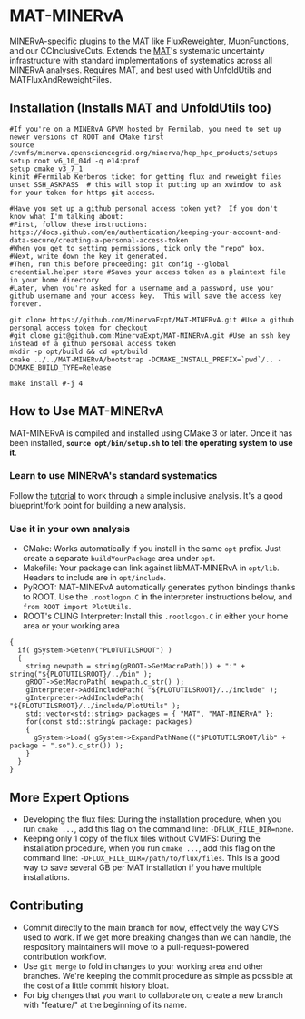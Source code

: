 # MAT-MINERvA
MINERvA-specific plugins to the MAT like FluxReweighter, MuonFunctions, and our CCInclusiveCuts.  Extends the [MAT](https://github.com/MinervaExpt/MAT)'s systematic uncertainty infrastructure with standard implementations of systematics across all MINERvA analyses.  Requires MAT, and best used with UnfoldUtils and MATFluxAndReweightFiles.

## Installation (Installs MAT and UnfoldUtils too)
```
#If you're on a MINERvA GPVM hosted by Fermilab, you need to set up newer versions of ROOT and CMake first
source /cvmfs/minerva.opensciencegrid.org/minerva/hep_hpc_products/setups
setup root v6_10_04d -q e14:prof
setup cmake v3_7_1
kinit #Fermilab Kerberos ticket for getting flux and reweight files
unset SSH_ASKPASS  # this will stop it putting up an xwindow to ask for your token for https git access.

#Have you set up a github personal access token yet?  If you don't know what I'm talking about:
#First, follow these instructions: https://docs.github.com/en/authentication/keeping-your-account-and-data-secure/creating-a-personal-access-token
#When you get to setting permissions, tick only the "repo" box.
#Next, write down the key it generated.
#Then, run this before proceeding: git config --global credential.helper store #Saves your access token as a plaintext file in your home directory
#Later, when you're asked for a username and a password, use your github username and your access key.  This will save the access key forever.

git clone https://github.com/MinervaExpt/MAT-MINERvA.git #Use a github personal access token for checkout
#git clone git@github.com:MinervaExpt/MAT-MINERvA.git #Use an ssh key instead of a github personal access token
mkdir -p opt/build && cd opt/build
cmake ../../MAT-MINERvA/bootstrap -DCMAKE_INSTALL_PREFIX=`pwd`/.. -DCMAKE_BUILD_TYPE=Release

make install #-j 4
```

## How to Use MAT-MINERvA
MAT-MINERvA is compiled and installed using CMake 3 or later.  Once it has been installed, **`source opt/bin/setup.sh` to tell the operating system to use it**.

### Learn to use MINERvA's standard systematics
Follow the [tutorial](https://github.com/MinervaExpt/MINERvA-101-Cross-Section) to work through a simple inclusive analysis.  It's a good blueprint/fork point for building a new analysis.

### Use it in your own analysis
- CMake: Works automatically if you install in the same `opt` prefix.  Just create a separate `buildYourPackage` area under `opt`.
- Makefile: Your package can link against libMAT-MINERvA in `opt/lib`.  Headers to include are in `opt/include`.
- PyROOT: MAT-MINERvA automatically generates python bindings thanks to ROOT.  Use the `.rootlogon.C` in the interpreter instructions below, and `from ROOT import PlotUtils`.
- ROOT's CLING Interpreter: Install this `.rootlogon.C` in either your home area or your working area
```
{
  if( gSystem->Getenv("PLOTUTILSROOT") )
  {
    string newpath = string(gROOT->GetMacroPath()) + ":" + string("${PLOTUTILSROOT}/../bin" );
    gROOT->SetMacroPath( newpath.c_str() );
    gInterpreter->AddIncludePath( "${PLOTUTILSROOT}/../include" );
    gInterpreter->AddIncludePath( "${PLOTUTILSROOT}/../include/PlotUtils" );
    std::vector<std::string> packages = { "MAT", "MAT-MINERvA" };
    for(const std::string& package: packages)
    {
      gSystem->Load( gSystem->ExpandPathName(("$PLOTUTILSROOT/lib" + package + ".so").c_str()) );
    }
  }
}
```

## More Expert Options
- Developing the flux files: During the installation procedure, when you run `cmake ...`, add this flag on the command line: `-DFLUX_FILE_DIR=none`.
- Keeping only 1 copy of the flux files without CVMFS: During the installation procedure, when you run `cmake ...`, add this flag on the command line: `-DFLUX_FILE_DIR=/path/to/flux/files`.  This is a good way to save several GB per MAT installation if you have multiple installations.

## Contributing
- Commit directly to the main branch for now, effectively the way CVS used to work.  If we get more breaking changes than we can handle, the respository maintainers will move to a pull-request-powered contribution workflow.
- Use `git merge` to fold in changes to your working area and other branches.  We're keeping the commit procedure as simple as possible at the cost of a little commit history bloat.
- For big changes that you want to collaborate on, create a new branch with "feature/" at the beginning of its name.
